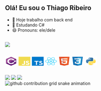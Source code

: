 ## Olá! Eu sou o Thiago Ribeiro 

- 🔭  Hoje trabalho com back end 
- 🌱 Estudando C# 
- 😄 Pronouns: ele/dele

<div style="display: inline_block"><br>
  <img height="180em" src=https://github-readme-stats.vercel.app/api?username=thiago-ribeiro04&show_icons=true&theme=dark&include_all_commits=true&count_private=true"/>  

  ##
  
  <img align="center" alt="Thiago-Csharp" height="30" width="40" src="https://raw.githubusercontent.com/devicons/devicon/master/icons/csharp/csharp-original.svg">
  <img align="center" alt="Thiago-Python" height="30" width="40" src="https://raw.githubusercontent.com/devicons/devicon/master/icons/javascript/javascript-plain.svg">
  <img align="center" alt="Thiago-Ts" height="30" width="40" src="https://raw.githubusercontent.com/devicons/devicon/master/icons/typescript/typescript-plain.svg">
  <img align="center" alt="Thiago-React" height="30" width="40" src="https://raw.githubusercontent.com/devicons/devicon/master/icons/react/react-original.svg">
  <img align="center" alt="Thiago-HTML" height="30" width="40" src="https://raw.githubusercontent.com/devicons/devicon/master/icons/html5/html5-original.svg">
  <img align="center" alt="Thiago-CSS" height="30" width="40" src="https://raw.githubusercontent.com/devicons/devicon/master/icons/css3/css3-original.svg">
  <img align="center" alt="Thiago-JS" height="30" width="40" src="https://raw.githubusercontent.com/devicons/devicon/master/icons/python/python-original.svg"> 
  
  ##
 
<div> 
  <a href="https://www.linkedin.com/in/thiagoriibeiro/-45875016a" target="_blank"><img src="https://img.shields.io/badge/-LinkedIn-%230077B5?style=for-the-badge&logo=linkedin&logoColor=white" target="_blank"></a> 
   <a href = "mailto:thiagoprogramacao04@gmail.com"><img src="https://img.shields.io/badge/-Gmail-%23333?style=for-the-badge&logo=gmail&logoColor=white" target="_blank"></a>
   <a href="https://web.whatsapp.com/in/-45875016a" target="_blank"><img src="https://img.shields.io/badge/WhatsApp-25D366?style=for-the-badge&logo=whatsapp&logoColor=white" target="_blank"></a>  
</div>

<picture>
  <source media="(prefers-color-scheme: dark)" srcset="https://raw.githubsercontent.com/thiago-ribeiro04/thiago-ribeiro04/output/github-contribution-grid-snake-dark.svg"> 
   <source media="(prefers-color-scheme: light)" srcset="https://raw.githubsercontent.com/thiago-ribeiro04/thiago-ribeiro04/output/github-contribution-grid-snake.svg">
  <img alt= "github contribution grid snake animation" srcset="https://raw.githubsercontent.com/thiago-ribeiro04/thiago-ribeiro04/output/github-contribution-grid-snake.svg">
<picture>
<br><br>

   




   

